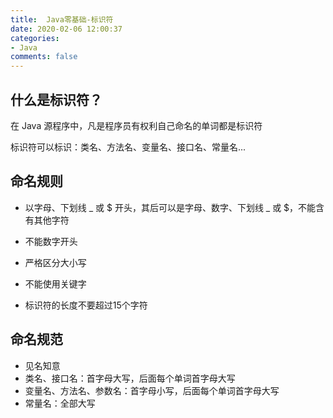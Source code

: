 ```yaml
---
title:  Java零基础-标识符
date: 2020-02-06 12:00:37
categories:
- Java
comments: false
---
```




## 什么是标识符？

在 Java 源程序中，凡是程序员有权利自己命名的单词都是标识符

标识符可以标识：类名、方法名、变量名、接口名、常量名...

<!-- more -->



## 命名规则

- 以字母、下划线 \_ 或 $ 开头，其后可以是字母、数字、下划线 _ 或 $，不能含有其他字符

- 不能数字开头
- 严格区分大小写
- 不能使用关键字
- 标识符的长度不要超过15个字符



## 命名规范

- 见名知意
- 类名、接口名：首字母大写，后面每个单词首字母大写
- 变量名、方法名、参数名：首字母小写，后面每个单词首字母大写
- 常量名：全部大写